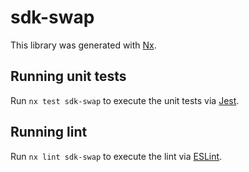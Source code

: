 # sdk-swap

This library was generated with [Nx](https://nx.dev).

## Running unit tests

Run `nx test sdk-swap` to execute the unit tests via [Jest](https://jestjs.io).

## Running lint

Run `nx lint sdk-swap` to execute the lint via [ESLint](https://eslint.org/).
